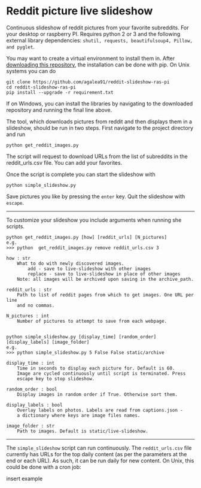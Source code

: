 # Reddit picture live slideshow

Continuous slideshow of reddit pictures from your favorite subreddits. For your desktop or raspberry PI. Requires python 2 or 3 and the following external library dependencies: `shutil, requests, beautifulsoup4, Pillow, and pyglet`.

You may want to create a virtual environment to install them in. After [downloading this repository](https://github.com/agalea91/reddit-slideshow-ras-pi/archive/master.zip), the installation can be done with pip. On Unix systems you can do
```
git clone https://github.com/agalea91/reddit-slideshow-ras-pi
cd reddit-slideshow-ras-pi
pip install --upgrade -r requirement.txt
```
If on Windows, you can install the libraries by navigating to the downloaded repository and running the final line above.

The tool, which downloads pictures from reddit and then displays them in a slideshow, should be run in two steps. First navigate to the project directory and run
```
python get_reddit_images.py
```
The script will request to download URLs from the list of subreddits in the reddit_urls.csv file. You can add your favorites.

Once the script is complete you can start the slideshow with

```
python simple_slideshow.py
```

Save pictures you like by pressing the `enter` key. Quit the slideshow with `escape`.
___

To customize your slideshow you include arguments when running she scripts.

```
python get_reddit_images.py [how] [reddit_urls] [N_pictures]
e.g.
>>> python  get_reddit_images.py remove reddit_urls.csv 3

how : str
    What to do with newly discovered images.
        add - save to live-slideshow with other images
        replace - save to live-slideshow in place of other images
    Note: all images will be archived upon saving in the archive_path.

reddit_urls : str
    Path to list of reddit pages from which to get images. One URL per line
    and no commas.

N_pictures : int
    Number of pictures to attempt to save from each webpage.


python simple_slideshow.py [display_time] [random_order] [display_labels] [image_folder]
e.g.
>>> python simple_slideshow.py 5 False False static/archive

display_time : int
    Time in seconds to display each picture for. Default is 60.
    Image are cycled continuously until script is terminated. Press
    escape key to stop slideshow.

random_order : bool
    Display images in random order if True. Otherwise sort them.

display_labels : bool
    Overlay labels on photos. Labels are read from captions.json -
    a dictionary where keys are image files names.

image_folder : str
    Path to images. Default is static/live-slideshow.
```
___

The `simple_slideshow` script can run continuously. The `reddit_urls.csv` file currently has URLs for the top daily content (as per the parameters at the end or each URL). As such, it can be run daily for new content. On Unix, this could be done with a cron job:

insert example
